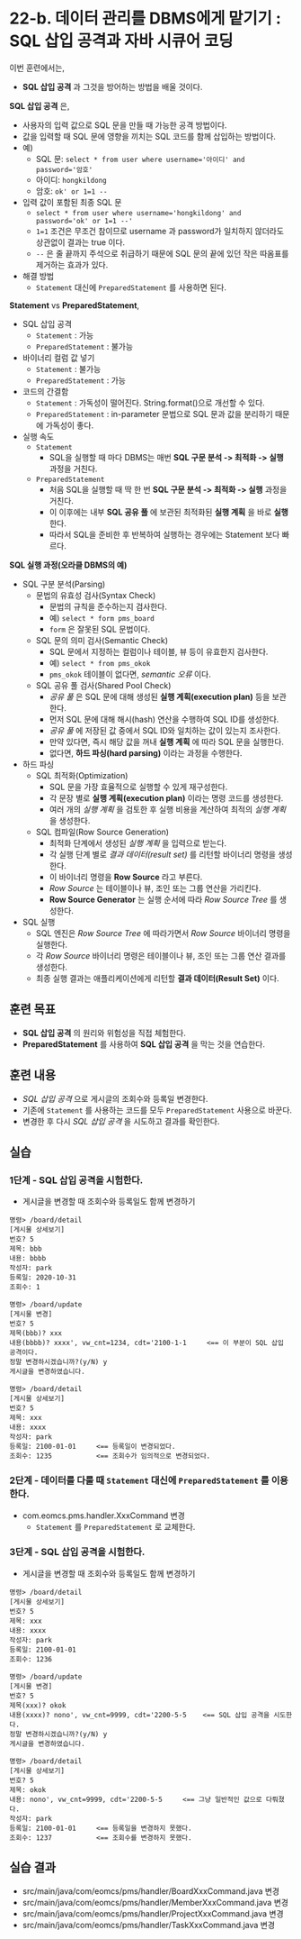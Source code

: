 # 22-b. 데이터 관리를 DBMS에게 맡기기 : SQL 삽입 공격과 자바 시큐어 코딩

이번 훈련에서는,
- **SQL 삽입 공격** 과 그것을 방어하는 방법을 배울 것이다.

**SQL 삽입 공격** 은,
- 사용자의 입력 값으로 SQL 문을 만들 때 가능한 공격 방법이다.
- 값을 입력할 때 SQL 문에 영향을 끼치는 SQL 코드를 함께 삽입하는 방법이다.
- 예)
  - SQL 문: `select * from user where username='아이디' and password='암호'`
  - 아이디: `hongkildong`
  - 암호: `ok' or 1=1 --`
- 입력 값이 포함된 최종 SQL 문
  - `select * from user where username='hongkildong' and password='ok' or 1=1 --'`
  - `1=1` 조건은 무조건 참이므로 username 과 password가 일치하지 않더라도 상관없이 결과는 true 이다.
  - `--` 은 줄 끝까지 주석으로 취급하기 때문에 SQL 문의 끝에 있던 작은 따옴표를 제거하는 효과가 있다.
- 해결 방법
  - `Statement` 대신에 `PreparedStatement` 를 사용하면 된다.

**Statement** vs **PreparedStatement**,
- SQL 삽입 공격
  - `Statement` : 가능
  - `PreparedStatement` : 불가능
- 바이너리 컬럼 값 넣기
  - `Statement` : 불가능
  - `PreparedStatement` : 가능
- 코드의 간결함
  - `Statement` : 가독성이 떨어진다. String.format()으로 개선할 수 있다.
  - `PreparedStatement` : in-parameter 문법으로 SQL 문과 값을 분리하기 때문에 가독성이 좋다.
- 실행 속도
  - `Statement`
    - SQL을 실행할 때 마다 DBMS는 매번 **SQL 구문 분석 -> 최적화 -> 실행** 과정을 거친다.
  - `PreparedStatement`
    - 처음 SQL을 실행할 때 딱 한 번 **SQL 구문 분석 -> 최적화 -> 실행** 과정을 거친다.
    - 이 이후에는 내부 **SQL 공유 풀** 에 보관된 최적화된 **실행 계획** 을 바로 **실행** 한다.
    - 따라서 SQL을 준비한 후 반복하여 실행하는 경우에는 Statement 보다 빠르다.

**SQL 실행 과정(오라클 DBMS의 예)**
- SQL 구분 분석(Parsing)
  - 문법의 유효성 검사(Syntax Check)
    - 문법의 규칙을 준수하는지 검사한다.
    - 예) `select * form pms_board`
    - `form` 은 잘못된 SQL 문법이다.
  - SQL 문의 의미 검사(Semantic Check)
    - SQL 문에서 지정하는 컬럼이나 테이블, 뷰 등이 유효한지 검사한다.
    - 예) `select * from pms_okok`
    - `pms_okok` 테이블이 없다면, *semantic 오류* 이다.
  - SQL 공유 풀 검사(Shared Pool Check)
    - *공유 풀* 은 SQL 문에 대해 생성된 **실행 계획(execution plan)** 등을 보관한다.
    - 먼저 SQL 문에 대해 해시(hash) 연산을 수행하여 SQL ID를 생성한다.
    - *공유 풀* 에 저장된 값 중에서 SQL ID와 일치하는 값이 있는지 조사한다.
    - 만약 있다면, 즉시 해당 값을 꺼내 **실행 계획** 에 따라 SQL 문을 실행한다.
    - 없다면, **하드 파싱(hard parsing)** 이라는 과정을 수행한다.
- 하드 파싱
  - SQL 최적화(Optimization)
    - SQL 문을 가장 효율적으로 실행할 수 있게 재구성한다.
    - 각 문장 별로 **실행 계획(execution plan)** 이라는 명령 코드를 생성한다.
    - 여러 개의 *실행 계획* 을 검토한 후 실행 비용을 계산하여 최적의 *실행 계획*을 생성한다.
  - SQL 컴파일(Row Source Generation)
    - 최적화 단계에서 생성된 *실행 계획* 을 입력으로 받는다.
    - 각 실행 단계 별로 *결과 데이터(result set)* 를 리턴할 바이너리 명령을 생성한다.
    - 이 바이너리 명령을 **Row Source** 라고 부른다.
    - *Row Source* 는 테이블이나 뷰, 조인 또는 그룹 연산을 가리킨다.
    - **Row Source Generator** 는 실행 순서에 따라 *Row Source Tree* 를 생성한다.
- SQL 실행
  - SQL 엔진은 *Row Source Tree* 에 따라가면서 *Row Source* 바이너리 명령을 실행한다.
  - 각 *Row Source* 바이너리 명령은 테이블이나 뷰, 조인 또는 그룹 연산 결과를 생성한다.
  - 최종 실행 결과는 애플리케이션에게 리턴할 **결과 데이터(Result Set)** 이다.


## 훈련 목표
- **SQL 삽입 공격** 의 원리와 위험성을 직접 체험한다.
- **PreparedStatement** 를 사용하여 **SQL 삽입 공격** 을 막는 것을 연습한다.

## 훈련 내용
- *SQL 삽입 공격* 으로 게시글의 조회수와 등록일 변경한다.
- 기존에 `Statement` 를 사용하는 코드를 모두 `PreparedStatement` 사용으로 바꾼다.
- 변경한 후 다시 *SQL 삽입 공격* 을 시도하고 결과를 확인한다.

## 실습

### 1단계 - SQL 삽입 공격을 시험한다.

- 게시글을 변경할 때 조회수와 등록일도 함께 변경하기
```
명령> /board/detail
[게시물 상세보기]
번호? 5
제목: bbb
내용: bbbb
작성자: park
등록일: 2020-10-31
조회수: 1

명령> /board/update
[게시물 변경]
번호? 5
제목(bbb)? xxx
내용(bbbb)? xxxx', vw_cnt=1234, cdt='2100-1-1     <== 이 부분이 SQL 삽입 공격이다.
정말 변경하시겠습니까?(y/N) y
게시글을 변경하였습니다.

명령> /board/detail
[게시물 상세보기]
번호? 5
제목: xxx
내용: xxxx
작성자: park
등록일: 2100-01-01     <== 등록일이 변경되었다.
조회수: 1235           <== 조회수가 임의적으로 변경되었다.
```

### 2단계 - 데이터를 다룰 때 `Statement` 대신에 `PreparedStatement` 를 이용한다.

- com.eomcs.pms.handler.XxxCommand 변경
  - `Statement` 를 `PreparedStatement` 로 교체한다.

### 3단계 - SQL 삽입 공격을 시험한다.

- 게시글을 변경할 때 조회수와 등록일도 함께 변경하기
```
명령> /board/detail
[게시물 상세보기]
번호? 5
제목: xxx
내용: xxxx
작성자: park
등록일: 2100-01-01
조회수: 1236

명령> /board/update
[게시물 변경]
번호? 5
제목(xxx)? okok
내용(xxxx)? nono', vw_cnt=9999, cdt='2200-5-5    <== SQL 삽입 공격을 시도한다.
정말 변경하시겠습니까?(y/N) y
게시글을 변경하였습니다.

명령> /board/detail
[게시물 상세보기]
번호? 5
제목: okok
내용: nono', vw_cnt=9999, cdt='2200-5-5     <== 그냥 일반적인 값으로 다뤄졌다.
작성자: park
등록일: 2100-01-01     <== 등록일을 변경하지 못했다.
조회수: 1237           <== 조회수를 변경하지 못했다.
```

## 실습 결과
- src/main/java/com/eomcs/pms/handler/BoardXxxCommand.java 변경
- src/main/java/com/eomcs/pms/handler/MemberXxxCommand.java 변경
- src/main/java/com/eomcs/pms/handler/ProjectXxxCommand.java 변경
- src/main/java/com/eomcs/pms/handler/TaskXxxCommand.java 변경
